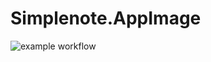 # Simplenote.AppImage

![example workflow](https://github.com/nx-appbuild-hub/Simplenote.AppImage//actions/workflows/makefile.yml/badge.svg)
